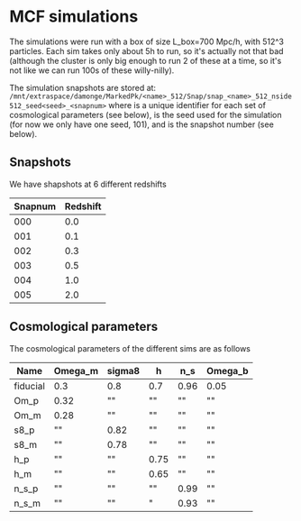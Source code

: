 # MCF simulations

The simulations were run with a box of size L_box=700 Mpc/h, with 512^3 particles. Each sim takes only about 5h to run, so it's actually not that bad (although the cluster is only big enough to run 2 of these at a time, so it's not like we can run 100s of these willy-nilly).

The simulation snapshots are stored at:
`/mnt/extraspace/damonge/MarkedPk/<name>_512/Snap/snap_<name>_512_nside512_seed<seed>_<snapnum>`
where <name> is a unique identifier for each set of cosmological parameters (see below), <seed> is the seed used for the simulation (for now we only have one seed, 101), and <snapnum> is the snapshot number (see below).

## Snapshots

We have shapshots at 6 different redshifts

| Snapnum  | Redshift |
|----------|----------|
| 000      | 0.0      |
| 001      | 0.1      |
| 002      | 0.3      |
| 003      | 0.5      |
| 004      | 1.0      |
| 005      | 2.0      |

## Cosmological parameters

The cosmological parameters of the different sims are as follows

| Name      | Omega_m | sigma8 | h    | n_s  | Omega_b  |
|-----------|---------|--------|------|------|----------|
| fiducial  | 0.3     | 0.8    | 0.7  | 0.96 | 0.05     |
| Om_p      | 0.32    | ""     | ""   | ""   | ""       |
| Om_m      | 0.28    | ""     | ""   | ""   | ""       |
| s8_p      | ""      | 0.82   | ""   | ""   | ""       |
| s8_m      | ""      | 0.78   | ""   | ""   | ""       |
| h_p       | ""      | ""     | 0.75 | ""   | ""       |
| h_m       | ""      | ""     | 0.65 | ""   | ""       |
| n_s_p     | ""      | ""     | ""   | 0.99 | ""       |
| n_s_m     | ""      | ""     | "    | 0.93 | ""       |
